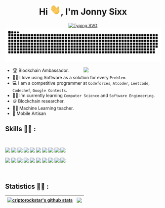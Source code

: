 <div align="center">
<h1 align="center">Hi <img width="35" src="https://github.com/criptorockstar/criptorockstar/blob/main/resources/img/waving.gif" alt="wave">, I'm Jonny Sixx</h1>
<a href="https://git.io/typing-svg"><img src="https://readme-typing-svg.demolab.com?font=Fira+Code&pause=1000&color=53F757&center=true&vCenter=true&random=false&width=435&lines=game+developer;blockchain+ambassador;backend+wizard;frontend+warrior;mobile+rogue" alt="Typing SVG" /></a>
</div>

<div align="center">
  <a href="https://github.com/criptorockstar">
    <img src="https://github.com/criptorockstar/criptorockstar/blob/main/resources/img/grid-snake.svg" alt="snake">
  </a>
</div>

<picture> <img align="right" src="https://github.com/7oSkaaa/7oSkaaa/blob/main/Images/Right_Side.gif?raw=true" width = 250px></picture>

- :trophy: Blockchain Ambassador.
- :technologist: I love using Software as a solution for every `Problem`.
- :computer: I am a competitive programmer at `Codeforces`, `Atcoder`, `Leetcode`, `Codechef`, `Google Contests`.
- :student: I’m currently learning `Computer Science` and `Software Engineering`.
- :coin: Blockchain researcher.
- :teacher: Machine Learning teacher.
- :iphone: Mobile Artisan

## Skills 🧑‍💻 :

<br>

<img src="https://img.icons8.com/color/48/000000/html-5--v1.png"/> <img src="https://img.icons8.com/color/48/000000/css3.png"/> <img src="https://img.icons8.com/color/48/000000/sass.png"/> <img src="https://img.icons8.com/color/48/000000/javascript--v1.png"/> <img src="https://img.icons8.com/office/48/000000/react.png"/> <img src="https://img.icons8.com/color/48/000000/nextjs.png"/> <img src="https://img.icons8.com/?size=48&id=ZoxjA0jZDdFZ&format=png"/> <img src="https://img.icons8.com/?size=48&id=pCvIfmctRaY8&format=png"/> <img src="https://img.icons8.com/?size=48&id=9ESZMOeUioJS&format=png"/> <img src="https://img.icons8.com/?size=48&id=13441&format=png"/> 


<img src="https://img.icons8.com/?size=48&id=40670&format=png"/> <img src="https://img.icons8.com/?size=48&id=t7vIvDXazOGO&format=png"/> <img src="https://img.icons8.com/?size=48&id=50284&format=png"/>
<img src="https://img.icons8.com/?size=48&id=XrpVmPMACUYb&format=png"/> <img src="https://img.icons8.com/?size=48&id=13101&format=png"/> <img src="https://img.icons8.com/color/48/000000/mysql-logo.png"/> <img src="https://img.icons8.com/color/48/000000/mongodb.png"/> <img src="https://img.icons8.com/color/48/000000/firebase.png"/> <img src="https://img.icons8.com/?size=48&id=IPzemd2v4Ubj&format=png"/> <img src="https://img.icons8.com/?size=48&id=ewGOClUtmFX4&format=png"/> 

<br>

## Statistics 🧑‍💻 :

| <a href="https://github.com/criptorockstar/github-readme-stats"><img align="center" src="https://github-readme-stats.vercel.app/api?username=criptorockstar&show_icons=true&include_all_commits=true&theme=gruvbox&hide_border=true" alt="criptorockstar's github stats" /></a> | <a href="https://github.com/criptorockstar/github-readme-stats"><img align="center" src="https://github-readme-stats.vercel.app/api/top-langs/?username=criptorockstar&layout=compact&theme=gruvbox&hide_border=true" /></a> |
| ------------- | ------------- |





